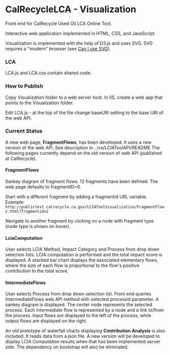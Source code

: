 CalRecycleLCA - Visualization
=============================

Front end for CalRecycle Used Oil LCA Online Tool.

Interactive web application implemented in HTML, CSS, and JavaScript. 

Visualization is implemented with the help of D3.js and uses SVG. SVG requires a "modern" browser (see [Can I use SVG](http://caniuse.com/svg)). 

### LCA

LCA.js and LCA.css contain shared code.

### How to Publish

Copy Visualization folder to a web server host. 
In IIS, create a web app that points to the Visualization folder.

Edit LCA.js - at the top of the file change baseURI setting to the base URI of the web API.

### Current Status

A new web page, **FragmentFlows**, has been developed. 
It uses a new version of the web API. See description in ../vs/LCIAToolAPI/README
The following pages currently depend on the old version of web API (published at CalRecycle).

#### FragmentFlows
Sankey diagram of fragment flows.
12 fragments have been defined. The web page defaults to fragmentID=6. 

Start with a different fragment by adding a fragmentid URL variable. Example:
`http://publictest.calrecycle.ca.gov/LCIAToolVisualization/FragmentFlows.html?fragmentid=2`

Navigate to another fragment by clicking on a node with fragment type (node type is shown on hover). 


#### LciaComputation

User selects LCIA Method, Impact Category and Process from drop down selection lists. LCIA computation is performed and the total impact score is displayed. A stacked bar chart displays the associated elementary flows, where the size of each flow is proportional to the flow's positive contribution to the total score.

#### IntermediateFlows

User selects Process from drop down selection list. Front end queries IntermediateFlows web API method with selected processid parameter. A sankey diagram is displayed. The center node represents the selected process. Each intermediate flow is represented by a node and a link to/from the process. Input flows are displayed to the left of the process, while output flows are displayed on the right.

An old prototype of waterfall charts displaying **Contribution Analysis** is also included. It reads data from a json file. 
A new version will be developed to display LCIA Computation results when that has been implemented server side. The dependency on bootstrap will also be eliminated.
